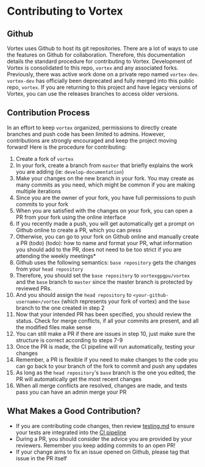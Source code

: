 # Contributing to Vortex

## Github
Vortex uses Github to host its git repositories.
There are a lot of ways to use the features on Github for collaboration.
Therefore, this documentation details the standard procedure for contributing to Vortex.
Development of Vortex is consolidated to this repo, `vortex` and any associated forks.
Previously, there was active work done on a private repo named `vortex-dev`.
`vortex-dev` has officially been deprecated and fully merged into this public repo, `vortex`.
If you are returning to this project and have legacy versions of Vortex, you can use the releases branches to access older versions.

## Contribution Process
In an effort to keep `vortex` organized, permissions to directly create branches and push code has been limited to admins.
However, contributions are strongly encouraged and keep the project moving forward! Here is the procedure for contributing:

1. Create a fork of `vortex`
2. In your fork, create a branch from `master` that briefly explains the work you are adding (ie: `develop-documentation`)
3. Make your changes on the new branch in your fork. You may create as many commits as you need, which might be common if you are making multiple iterations
4. Since you are the owner of your fork, you have full permissions to push commits to your fork
4. When you are satisfied with the changes on your fork, you can open a PR from your fork using the online interface
5. If you recently made a push, you will get automatically get a prompt on Github online to create a PR, which you can press
6. Otherwise, you can go to your fork on Github online and manually create a PR (todo)
(todo): how to name and format your PR, what information you should add to the PR, does not need to be too strict if you are attending the weekly meetings*
7. Github uses the following semantics: `base repository` gets the changes from your `head repository`
8. Therefore, you should set the `base repository` to `vortexgpgpu/vortex` and the `base` branch to `master` since the master branch is protected by reviewed PRs.
9. And you should assign the `head repository` to `<your-github-username>/vortex` (which represents your fork of vortex) and the `base` branch to the one created in step 2
10. Now that your intended PR has been specified, you should review the status. Check for merge conflicts, if all your commits are present, and all the modified files make sense
11. You can still make a PR if there are issues in step 10, just make sure the structure is correct according to steps 7-9
12. Once the PR is made, the CI pipeline will run automatically, testing your changes
13. Remember, a PR is flexible if you need to make changes to the code you can go back to your branch of the fork to commit and push any updates
14. As long as the `head repository`'s `base` branch is the one you edited, the PR will automatically get the most recent changes
15. When all merge conflicts are resolved, changes are made, and tests pass you can have an admin merge your PR

## What Makes a Good Contribution?
- If you are contributing code changes, then review [testing.md](./testing.md) to ensure your tests are integrated into the [CI pipeline](continuous_integration.md)
- During a PR, you should consider the advice you are provided by your reviewers. Remember you keep adding commits to an open PR!
- If your change aims to fix an issue opened on Github, please tag that issue in the PR itself